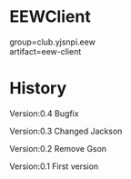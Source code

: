 # EEWClient

group=club.yjsnpi.eew  
artifact=eew-client


# History
Version:0.4
Bugfix

Version:0.3
Changed Jackson

Version:0.2
Remove Gson

Version:0.1
First version
